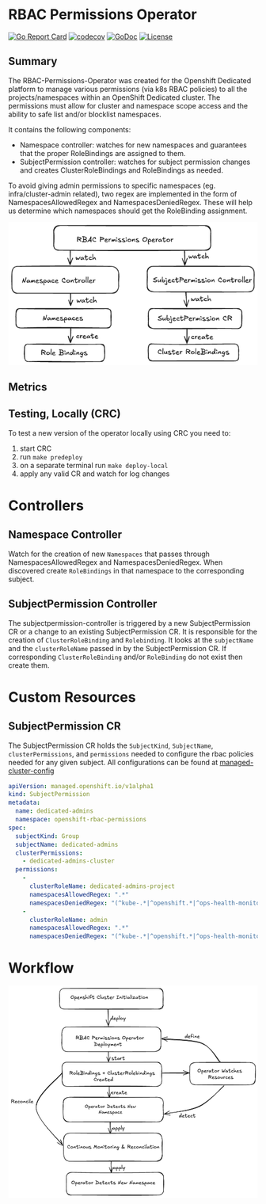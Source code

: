 # RBAC Permissions Operator

[![Go Report Card](https://goreportcard.com/badge/github.com/openshift/rbac-permissions-operator)](https://goreportcard.com/report/github.com/openshift/rbac-permissions-operator)
[![codecov](https://codecov.io/gh/openshift/rbac-permissions-operator/branch/master/graph/badge.svg)](https://codecov.io/gh/openshift/rbac-permissions-operator)
[![GoDoc](https://godoc.org/github.com/openshift/rbac-permissions-operator?status.svg)](https://pkg.go.dev/mod/github.com/openshift/rbac-permissions-operator)
[![License](https://img.shields.io/:license-apache-blue.svg)](http://www.apache.org/licenses/LICENSE-2.0.html)

## Summary
The RBAC-Permissions-Operator was created for the Openshift Dedicated platform to manage various permissions (via k8s RBAC policies) to
all the projects/namespaces within an OpenShift Dedicated cluster. The permissions must allow for cluster and namespace scope access
and the ability to safe list and/or blocklist namespaces.

It contains the following components:
* Namespace controller: watches for new namespaces and guarantees that the proper RoleBindings are assigned to them.
* SubjectPermission controller: watches for subject permission changes and creates ClusterRoleBindings and RoleBindings as needed.

To avoid giving admin permissions to specific namespaces (eg. infra/cluster-admin related), two regex are implemented in the
form of NamespacesAllowedRegex and NamespacesDeniedRegex. These will help us determine which namespaces should get
the RoleBinding assignment.

![Components](docs/images/rbac_permissions_components.png)

## Metrics

## Testing, Locally (CRC)
To test a new version of the operator locally using CRC you need to:

1. start CRC
1. run `make predeploy`
1. on a separate terminal run `make deploy-local`
1. apply any valid CR and watch for log changes

# Controllers

## Namespace Controller

Watch for the creation of new `Namespaces` that passes through NamespacesAllowedRegex and NamespacesDeniedRegex. When discovered
create `RoleBindings` in that namespace to the corresponding subject.

## SubjectPermission Controller

The subjectpermission-controller is triggered by a new SubjectPermission CR or a change to an existing SubjectPermission CR. It is
responsible for the creation of `ClusterRoleBinding` and `Rolebinding`. It looks at the `subjectName` and the `clusterRoleName` passed
in by the SubjectPermission CR. If corresponding `ClusterRoleBinding` and/or `RoleBinding` do not exist then create them.

# Custom Resources

## SubjectPermission CR

The SubjectPermission CR holds the `SubjectKind`, `SubjectName`, `clusterPermissions`, and `permissions` needed to configure the rbac policies needed for any given subject. All configurations can be found at [managed-cluster-config](https://github.com/openshift/managed-cluster-config/tree/master/deploy/rbac-permissions-operator-config "rbac-permissions-operator-config")

```yaml
apiVersion: managed.openshift.io/v1alpha1
kind: SubjectPermission
metadata:
  name: dedicated-admins
  namespace: openshift-rbac-permissions
spec:
  subjectKind: Group
  subjectName: dedicated-admins
  clusterPermissions:
    - dedicated-admins-cluster
  permissions:
    -
      clusterRoleName: dedicated-admins-project
      namespacesAllowedRegex: ".*"
      namespacesDeniedRegex: "(^kube-.*|^openshift.*|^ops-health-monitoring$|^management-infra$|^default$|^logging$|^sre-app-check$)"
    -
      clusterRoleName: admin
      namespacesAllowedRegex: ".*"
      namespacesDeniedRegex: "(^kube-.*|^openshift.*|^ops-health-monitoring$|^management-infra$|^default$|^logging$|^sre-app-check$)"
```
# Workflow

![Workflow](docs/images/rbac_permissions_flow.png)